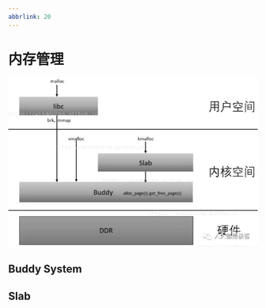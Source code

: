 ```yaml
---
abbrlink: 20
---
```


# 内存管理

![mm_0_struct](/images/2019/03/mm_0_struct.png)


## Buddy System


## Slab
